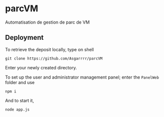 # parcVM
Automatisation de gestion de parc de VM

## Deployment
To retrieve the deposit locally, type on shell
```shell
git clone https://github.com/Asgarrrr/parcVM
```
Enter your newly created directory.

To set up the user and administrator management panel; enter the `PanelWeb` folder and use
```shell
npm i
```
And to start it, 
```shell
node app.js
```
